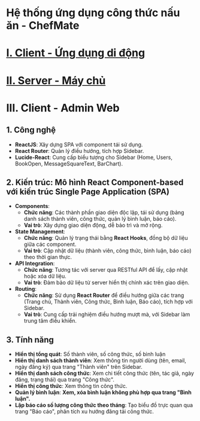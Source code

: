 # Hệ thống ứng dụng công thức nấu ăn - ChefMate

# [I. Client - Ứng dụng di động](https://github.com/PhongDayNai/ChefMate_Client)

# [II. Server - Máy chủ](https://github.com/PhongDayNai/ChefMate_Server)

# III. Client - Admin Web

## 1. Công nghệ

- **ReactJS**: Xây dựng SPA với component tái sử dụng.
- **React Router**: Quản lý điều hướng, tích hợp Sidebar.
- **Lucide-React**: Cung cấp biểu tượng cho Sidebar (Home, Users, BookOpen, MessageSquareText, BarChart).

## 2. Kiến trúc: Mô hình **React Component-based** với kiến trúc **Single Page Application (SPA)**

- **Components**:
    - **Chức năng**: Các thành phần giao diện độc lập, tái sử dụng (bảng danh sách thành viên, công thức, quản lý bình luận, báo cáo).
    - **Vai trò**: Xây dựng giao diện động, dễ bảo trì và mở rộng.
- **State Management**:
    - **Chức năng**: Quản lý trạng thái bằng **React Hooks**, đồng bộ dữ liệu giữa các component.
    - **Vai trò**: Cập nhật dữ liệu (thành viên, công thức, bình luận, báo cáo) theo thời gian thực.
- **API Integration**:
    - **Chức năng**: Tương tác với server qua RESTful API để lấy, cập nhật hoặc xóa dữ liệu.
    - **Vai trò**: Đảm bảo dữ liệu từ server hiển thị chính xác trên giao diện.
- **Routing**:
    - **Chức năng**: Sử dụng **React Router** để điều hướng giữa các trang (Trang chủ, Thành viên, Công thức, Bình luận, Báo cáo), tích hợp với Sidebar.
    - **Vai trò**: Cung cấp trải nghiệm điều hướng mượt mà, với Sidebar làm trung tâm điều khiển.

## 3. Tính năng

- **Hiển thị tổng quát**: Số thành viên, số công thức, số bình luận
- **Hiển thị danh sách thành viên**: Xem thông tin người dùng (tên, email, ngày đăng ký) qua trang "Thành viên" trên Sidebar.
- **Hiển thị danh sách công thức**: Xem chi tiết công thức (tên, tác giả, ngày đăng, trạng thái) qua trang "Công thức".
- **Hiển thị công thức**: Xem thông tin công thức.
- **Quản lý bình luận**:  **Xem, xóa bình luận không phù hợp qua trang "Bình luận".**
- **Lập báo cáo số lượng công thức theo tháng**: Tạo biểu đồ trực quan qua trang "Báo cáo", phân tích xu hướng đăng tải công thức.
